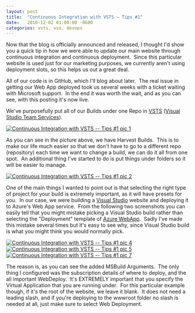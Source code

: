 ```yaml
---
layout: post
title:  "Continuous Integration with VSTS – Tips #1"
date:   2016-12-02 01:00:00 -0600
categories: vsts, vso, devops
---
```

Now that the blog is officially announced and released, I thought I'd show you a quick tip in how we were able to update our main website through continuous integration and continuous deployment.  Since this particular website is used just for our marketing purposes, we currently aren't using deployment slots, so this helps us out a great deal.

All of our code is in GitHub, which I'll blog about later.  The real issue in getting our Web App deployed took us several weeks with a ticket waiting with Microsoft support.  In the end it was worth the wait, and as you can see, with this posting it's now live.

We've purposefully put all of our Builds under one Repo in [VSTS](https://www.visualstudio.com/team-services/) ([Visual Studio Team Services](https://www.visualstudio.com/team-services/)).

[![Continuous Integration with VSTS -- Tips #1 pic 1](file:///C:/Users/RandyWalker/AppData/Local/Temp/OpenLiveWriter393614076/supfiles1D00638/Continuous-Integration-with-VSTS--Ti[6].jpg "Continuous Integration with VSTS -- Tips #1 pic 1")](file:///C:/Users/RandyWalker/AppData/Local/Temp/OpenLiveWriter393614076/supfiles1D00638/Continuous-Integration-with-VSTS--Ti[7].jpg)

As you can see in the picture above, we have Harvest Builds.  This is to make our life much easier so that we don't have to go to a different repo (repository) each time we want to change a build, we can do it all from one spot.  An additional thing I've started to do is put things under folders so it will be easier to manage.

[![Continuous Integration with VSTS -- Tips #1 pic 2](file:///C:/Users/RandyWalker/AppData/Local/Temp/OpenLiveWriter393614076/supfiles1D00638/Continuous-Integration-with-VSTS--Ti[4].jpg "Continuous Integration with VSTS -- Tips #1 pic 2")](file:///C:/Users/RandyWalker/AppData/Local/Temp/OpenLiveWriter393614076/supfiles1D00638/Continuous-Integration-with-VSTS--Ti[10].jpg)

One of the main things I wanted to point out is that selecting the right type of project for your build is extremely important, as it will have presets for you.  In our case, we were building a [Visual Studio](http://www.visualstudio.com/) website and deploying it to Azure's Web App service.  From the following two screenshots you can easily tell that you might mistake picking a Visual Studio build rather than selecting the "Deployment" template of [Azure WebApp](https://azure.microsoft.com/en-us/services/app-service/web/).  Sadly I've made this mistake several times but it's easy to see why, since Visual Studio build is what you might think you would normally pick.

[![Continuous Integration with VSTS -- Tips #1 pic 4](file:///C:/Users/RandyWalker/AppData/Local/Temp/OpenLiveWriter393614076/supfiles1D00638/Continuous-Integration-with-VSTS--Ti[11].jpg "Continuous Integration with VSTS -- Tips #1 pic 4")](file:///C:/Users/RandyWalker/AppData/Local/Temp/OpenLiveWriter393614076/supfiles1D00638/Continuous-Integration-with-VSTS--Ti[8].jpg)[![Continuous Integration with VSTS -- Tips #1 pic 5](file:///C:/Users/RandyWalker/AppData/Local/Temp/OpenLiveWriter393614076/supfiles1D00638/Continuous-Integration-with-VSTS--Ti[9].jpg "Continuous Integration with VSTS -- Tips #1 pic 5")](file:///C:/Users/RandyWalker/AppData/Local/Temp/OpenLiveWriter393614076/supfiles1D00638/Continuous-Integration-with-VSTS--Ti[1].jpg)[![Continuous Integration with VSTS -- Tips #1 pic 7](file:///C:/Users/RandyWalker/AppData/Local/Temp/OpenLiveWriter393614076/supfiles1D00638/Continuous-Integration-with-VSTS--Ti[5].jpg "Continuous Integration with VSTS -- Tips #1 pic 7")](file:///C:/Users/RandyWalker/AppData/Local/Temp/OpenLiveWriter393614076/supfiles1D00638/Continuous-Integration-with-VSTS--Ti.jpg)

The reason is, as you can see the added MSBuild Arguments.  The only thing I configured was the subscription details of where to deploy, and the all important WebDeploy.  It's EXTREMELY important that you specify the Virtual Application that you are running under.  For this particular example though, if it's the root of the website, we leave it blank.  It does not need a leading slash, and if you're deploying to the wwwroot folder no slash is needed at all, just make sure to select Web Deployment.

[jekyll-docs]: https://jekyllrb.com/docs/home
[jekyll-gh]:   https://github.com/jekyll/jekyll
[jekyll-talk]: https://talk.jekyllrb.com/
